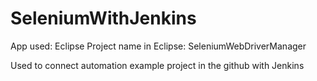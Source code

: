 # SeleniumWithJenkins
App used: Eclipse
Project name in Eclipse: SeleniumWebDriverManager

Used to connect automation example project in the github with Jenkins
